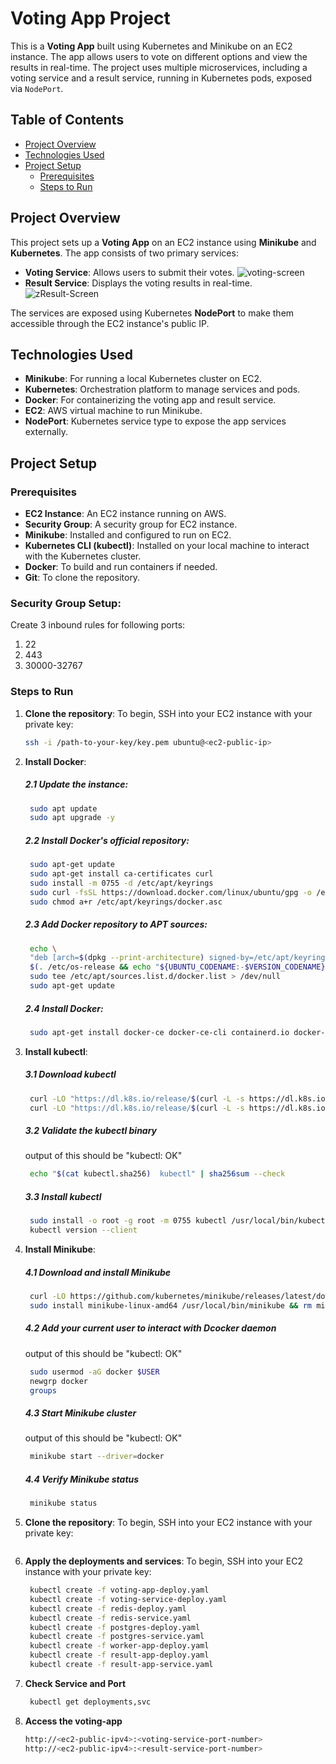 # **Voting App Project**

This is a **Voting App** built using Kubernetes and Minikube on an EC2 instance. The app allows users to vote on different options and view the results in real-time. The project uses multiple microservices, including a voting service and a result service, running in Kubernetes pods, exposed via `NodePort`.

## **Table of Contents**

- [Project Overview](#project-overview)
- [Technologies Used](#technologies-used)
- [Project Setup](#project-setup)
  - [Prerequisites](#prerequisites)
  - [Steps to Run](#steps-to-run)

## **Project Overview**

This project sets up a **Voting App** on an EC2 instance using **Minikube** and **Kubernetes**. The app consists of two primary services:
- **Voting Service**: Allows users to submit their votes.
![voting-screen](https://github.com/user-attachments/assets/9685a5a8-b20f-4148-a943-737b95855d85)
- **Result Service**: Displays the voting results in real-time.
![zResult-Screen](https://github.com/user-attachments/assets/e84deaf3-0f4b-46b3-953c-6985e886760b)



The services are exposed using Kubernetes **NodePort** to make them accessible through the EC2 instance's public IP.

## **Technologies Used**
- **Minikube**: For running a local Kubernetes cluster on EC2.
- **Kubernetes**: Orchestration platform to manage services and pods.
- **Docker**: For containerizing the voting app and result service.
- **EC2**: AWS virtual machine to run Minikube.
- **NodePort**: Kubernetes service type to expose the app services externally.

## **Project Setup**

### **Prerequisites**
- **EC2 Instance**: An EC2 instance running on AWS.
- **Security Group**: A security group for EC2 instance.
- **Minikube**: Installed and configured to run on EC2.
- **Kubernetes CLI (kubectl)**: Installed on your local machine to interact with the Kubernetes cluster.
- **Docker**: To build and run containers if needed.
- **Git**: To clone the repository.

### Security Group Setup:
   Create 3 inbound rules for following ports:
   1. 22
   2. 443
   3. 30000-32767

### **Steps to Run**

1. **Clone the repository**:
   To begin, SSH into your EC2 instance with your private key:

   ```bash
   ssh -i /path-to-your-key/key.pem ubuntu@<ec2-public-ip>
   
2. **Install Docker**:
    
   ##### 2.1 Update the instance:
   ```bash
    sudo apt update
    sudo apt upgrade -y
   ```

   ##### 2.2 Install Docker's official repository:
   ```bash
    sudo apt-get update
    sudo apt-get install ca-certificates curl
    sudo install -m 0755 -d /etc/apt/keyrings
    sudo curl -fsSL https://download.docker.com/linux/ubuntu/gpg -o /etc/apt/keyrings/docker.asc
    sudo chmod a+r /etc/apt/keyrings/docker.asc
    ```
   
   ##### 2.3 Add Docker repository to APT sources:
   ```bash
    echo \
    "deb [arch=$(dpkg --print-architecture) signed-by=/etc/apt/keyrings/docker.asc] https://download.docker.com/linux/ubuntu \
    $(. /etc/os-release && echo "${UBUNTU_CODENAME:-$VERSION_CODENAME}") stable" | \
    sudo tee /etc/apt/sources.list.d/docker.list > /dev/null
    sudo apt-get update
   ```
   
   ##### 2.4 Install Docker:
   ```bash
    sudo apt-get install docker-ce docker-ce-cli containerd.io docker-buildx-plugin docker-compose-plugin
   ```
   
3. **Install kubectl**:

   ##### 3.1 Download kubectl
   ```bash
    curl -LO "https://dl.k8s.io/release/$(curl -L -s https://dl.k8s.io/release/stable.txt)/bin/linux/amd64/kubectl"
    curl -LO "https://dl.k8s.io/release/$(curl -L -s https://dl.k8s.io/release/stable.txt)/bin/linux/amd64/kubectl.sha256"
   ```

   ##### 3.2 Validate the kubectl binary
   output of this should be "kubectl: OK"
   ```bash
    echo "$(cat kubectl.sha256)  kubectl" | sha256sum --check
   ```

   ##### 3.3 Install kubectl
   ```bash
    sudo install -o root -g root -m 0755 kubectl /usr/local/bin/kubectl
    kubectl version --client
   ```

4. **Install Minikube**:

   ##### 4.1 Download and install Minikube
   ```bash
    curl -LO https://github.com/kubernetes/minikube/releases/latest/download/minikube-linux-amd64
    sudo install minikube-linux-amd64 /usr/local/bin/minikube && rm minikube-linux-amd64
   ```

   ##### 4.2 Add your current user to interact with Dcocker daemon
   output of this should be "kubectl: OK"
   ```bash
    sudo usermod -aG docker $USER
    newgrp docker
    groups
   ```

   ##### 4.3 Start Minikube cluster
   output of this should be "kubectl: OK"
   ```bash
    minikube start --driver=docker
   ```

   ##### 4.4 Verify Minikube status
   ```bash
    minikube status
   ```

5. **Clone the repository**:
   To begin, SSH into your EC2 instance with your private key:

   ```bash

   ```
 6. **Apply the deployments and services**:
   To begin, SSH into your EC2 instance with your private key:

     ```bash
      kubectl create -f voting-app-deploy.yaml
      kubectl create -f voting-service-deploy.yaml
      kubectl create -f redis-deploy.yaml
      kubectl create -f redis-service.yaml
      kubectl create -f postgres-deploy.yaml
      kubectl create -f postgres-service.yaml
      kubectl create -f worker-app-deploy.yaml
      kubectl create -f result-app-deploy.yaml
      kubectl create -f result-app-service.yaml
     ```

7. **Check Service and Port**

   ```bash
    kubectl get deployments,svc
   ```

8. **Access the voting-app**

   ```bash
   http://<ec2-public-ipv4>:<voting-service-port-number>
   http://<ec2-public-ipv4>:<result-service-port-number>
  ```
